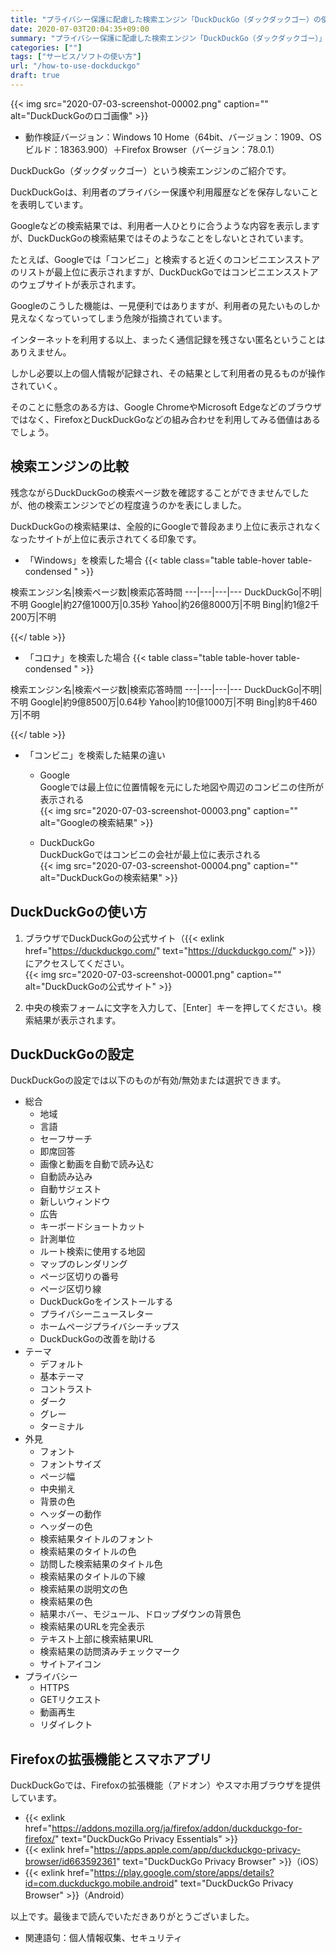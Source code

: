 ```yaml
---
title: "プライバシー保護に配慮した検索エンジン「DuckDuckGo（ダックダックゴー）の使い方"
date: 2020-07-03T20:04:35+09:00
summary: "プライバシー保護に配慮した検索エンジン「DuckDuckGo（ダックダックゴー）」のご紹介です。"
categories: [""]
tags: ["サービス/ソフトの使い方"]
url: "/how-to-use-dockduckgo"
draft: true
---
```


{{< img src="2020-07-03-screenshot-00002.png" caption="" alt="DuckDuckGoのロゴ画像" >}}

- 動作検証バージョン：Windows 10 Home（64bit、バージョン：1909、OSビルド：18363.900）＋Firefox Browser（バージョン：78.0.1）

DuckDuckGo（ダックダックゴー）という検索エンジンのご紹介です。

DuckDuckGoは、利用者のプライバシー保護や利用履歴などを保存しないことを表明しています。

Googleなどの検索結果では、利用者一人ひとりに合うような内容を表示しますが、DuckDuckGoの検索結果ではそのようなことをしないとされています。

たとえば、Googleでは「コンビニ」と検索すると近くのコンビニエンスストアのリストが最上位に表示されますが、DuckDuckGoではコンビニエンスストアのウェブサイトが表示されます。

Googleのこうした機能は、一見便利ではありますが、利用者の見たいものしか見えなくなっていってしまう危険が指摘されています。

インターネットを利用する以上、まったく通信記録を残さない匿名ということはありえません。

しかし必要以上の個人情報が記録され、その結果として利用者の見るものが操作されていく。

そのことに懸念のある方は、Google ChromeやMicrosoft Edgeなどのブラウザではなく、FirefoxとDuckDuckGoなどの組み合わせを利用してみる価値はあるでしょう。

## 検索エンジンの比較

残念ながらDuckDuckGoの検索ページ数を確認することができませんでしたが、他の検索エンジンでどの程度違うのかを表にしました。

DuckDuckGoの検索結果は、全般的にGoogleで普段あまり上位に表示されなくなったサイトが上位に表示されてくる印象です。
  
- 「Windows」を検索した場合
{{< table class="table table-hover table-condensed " >}}

検索エンジン名|検索ページ数|検索応答時間
---|---|---|---
DuckDuckGo|不明|不明
Google|約27億1000万|0.35秒
Yahoo|約26億8000万|不明
Bing|約1億2千200万|不明

{{</ table >}}

- 「コロナ」を検索した場合
{{< table class="table table-hover table-condensed " >}}

検索エンジン名|検索ページ数|検索応答時間
---|---|---|---
DuckDuckGo|不明|不明
Google|約9億8500万|0.64秒
Yahoo|約10億1000万|不明
Bing|約8千460万|不明

{{</ table >}}

- 「コンビニ」を検索した結果の違い
  - Google  
  Googleでは最上位に位置情報を元にした地図や周辺のコンビニの住所が表示される  
  {{< img src="2020-07-03-screenshot-00003.png" caption="" alt="Googleの検索結果" >}}

  - DuckDuckGo  
  DuckDuckGoではコンビニの会社が最上位に表示される  
  {{< img src="2020-07-03-screenshot-00004.png" caption="" alt="DuckDuckGoの検索結果" >}}

## DuckDuckGoの使い方

1. ブラウザでDuckDuckGoの公式サイト（{{< exlink href="https://duckduckgo.com/" text="https://duckduckgo.com/" >}}）にアクセスしてください。  
{{< img src="2020-07-03-screenshot-00001.png" caption="" alt="DuckDuckGoの公式サイト" >}}

2. 中央の検索フォームに文字を入力して、［Enter］キーを押してください。検索結果が表示されます。

## DuckDuckGoの設定

DuckDuckGoの設定では以下のものが有効/無効または選択できます。

- 総合
  - 地域
  - 言語
  - セーフサーチ
  - 即席回答
  - 画像と動画を自動で読み込む
  - 自動読み込み
  - 自動サジェスト
  - 新しいウィンドウ
  - 広告
  - キーボードショートカット
  - 計測単位
  - ルート検索に使用する地図
  - マップのレンダリング
  - ページ区切りの番号
  - ページ区切り線
  - DuckDuckGoをインストールする
  - プライバシーニュースレター
  - ホームページプライバシーチップス
  - DuckDuckGoの改善を助ける
- テーマ
  - デフォルト
  - 基本テーマ
  - コントラスト
  - ダーク
  - グレー
  - ターミナル
- 外見
  - フォント
  - フォントサイズ
  - ページ幅
  - 中央揃え
  - 背景の色
  - ヘッダーの動作
  - ヘッダーの色
  - 検索結果タイトルのフォント
  - 検索結果のタイトルの色
  - 訪問した検索結果のタイトル色
  - 検索結果のタイトルの下線
  - 検索結果の説明文の色
  - 検索結果の色
  - 結果ホバー、モジュール、ドロップダウンの背景色
  - 検索結果のURLを完全表示
  - テキスト上部に検索結果URL
  - 検索結果の訪問済みチェックマーク
  - サイトアイコン
- プライバシー
  - HTTPS
  - GETリクエスト
  - 動画再生
  - リダイレクト

## Firefoxの拡張機能とスマホアプリ

DuckDuckGoでは、Firefoxの拡張機能（アドオン）やスマホ用ブラウザを提供しています。

- {{< exlink href="https://addons.mozilla.org/ja/firefox/addon/duckduckgo-for-firefox/" text="DuckDuckGo Privacy Essentials" >}}
- {{< exlink href="https://apps.apple.com/app/duckduckgo-privacy-browser/id663592361" text="DuckDuckGo Privacy Browser" >}}（iOS）
- {{< exlink href="https://play.google.com/store/apps/details?id=com.duckduckgo.mobile.android" text="DuckDuckGo Privacy Browser" >}}（Android）

以上です。最後まで読んでいただきありがとうございました。

- 関連語句：個人情報収集、セキュリティ
